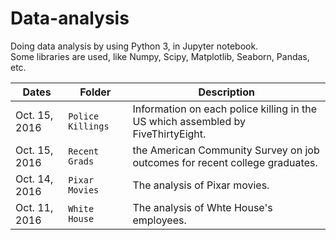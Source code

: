 # Data-analysis
Doing data analysis by using Python 3,  in Jupyter notebook.  
Some libraries are used, like Numpy, Scipy, Matplotlib, Seaborn, Pandas, etc.

Dates | Folder | Description
------|--------|--------------
Oct. 15, 2016 | `Police Killings` | Information on each police killing in the US which assembled by FiveThirtyEight.
Oct. 15, 2016 | `Recent Grads` | the American Community Survey on job outcomes for recent college graduates.
Oct. 14, 2016 | `Pixar Movies` | The analysis of Pixar movies.
Oct. 11, 2016 | `White House` | The analysis of Whte House's employees.
